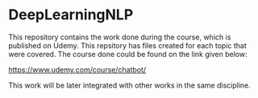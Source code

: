 # DeepLearningNLP

This repository contains the work done during the course, which is published on Udemy. This repsitory has files created for each topic that were covered. The course done could be found on the link given below:

https://www.udemy.com/course/chatbot/

This work will be later integrated with other works in the same discipline.
